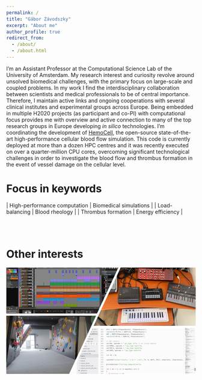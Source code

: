 ```yaml
---
permalink: /
title: "Gábor Závodszky"
excerpt: "About me"
author_profile: true
redirect_from: 
  - /about/
  - /about.html
---
```


I’m an Assistant Professor at the Computational Science Lab of the University of Amsterdam. My research interest and curiosity revolve around unsolved biomedical challenges, with the primary focus on large-scale and coupled problems. In my work I find the interdisciplinary collaboration between scientists and medical professionals to be of central importance. Therefore, I maintain active links and ongoing cooperations with several clinical institutes and experimental groups across Europe. Being embedded in multiple H2020 projects (as participant and co-PI) with computational focus provides me with overview and active connection to many of the top research groups in Europe developing _in silico_ technologies. 
I’m coordinating the development of [HemoCell](https://www.hemocell.eu), the open-source state-of-the-art high-performance cellular blood flow simulation. This code is currently deployed at more than a dozen HPC centres and it was recently executed on over a quarter-million CPU cores, overcoming significant technological challenges in order to investigate the blood flow and thrombus formation in the event of vessel damage on the cellular level. 


Focus in keywords
=================
<style>
table, tr, td, th {
   border: none!important;
}
</style>

| High-performance computation | Biomedical simulations |
| Load-balancing               | Blood rheology         |
| Thrombus formation           | Energy efficiency      | 

<br><br>

Other interests
===============

![AboutMe](/images/about_me.jpg)
